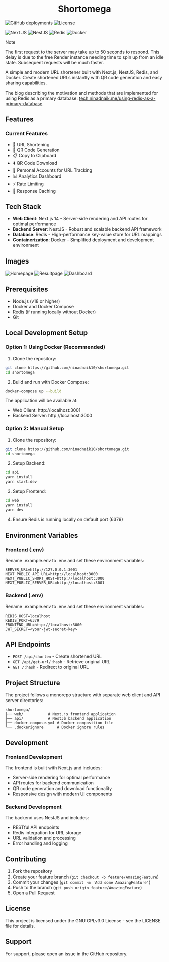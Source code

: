 <h1 align="center">Shortomega</h1>

<p align="center">

![GitHub deployments](https://img.shields.io/github/deployments/ninadnaik10/shortomega/production?style=flat&label=deployment&link=https%3A%2F%2Fshortomega.ninadnaik.me) ![License](https://img.shields.io/badge/license-GPLv3.0-blue)

![Next JS](https://img.shields.io/badge/Next-black?style=flat&logo=next.js&logoColor=white) ![NestJS](https://img.shields.io/badge/nestjs-%23E0234E.svg?style=flat&logo=nestjs&logoColor=white) ![Redis](https://img.shields.io/badge/redis-%23DD0031.svg?style=flat&logo=redis&logoColor=white) ![Docker](https://img.shields.io/badge/docker-%230db7ed.svg?style=flat&logo=docker&logoColor=white)

</p>

> [!NOTE] 
>The first request to the server may take up to 50 seconds to respond. This delay is due to the free Render instance needing time to spin up from an idle state. Subsequent requests will be much faster.

A simple and modern URL shortener built with Next.js, NestJS, Redis, and Docker. Create shortened URLs instantly with QR code generation and easy sharing capabilities.

The blog describing the motivation and methods that are implemented for using Redis as a primary database: [tech.ninadnaik.me/using-redis-as-a-primary-database](https://tech.ninadnaik.me/using-redis-as-a-primary-database)

## Features

### Current Features

- 🔗 URL Shortening
- 📱 QR Code Generation
- 📋 Copy to Clipboard
- ⬇️ QR Code Download
- 👤 Personal Accounts for URL Tracking
- 📊 Analytics Dashboard
- ⚡ Rate Limiting
- 💨 Response Caching

## Tech Stack

- **Web Client**: Next.js 14 - Server-side rendering and API routes for optimal performance
- **Backend Server**: NestJS - Robust and scalable backend API framework
- **Database**: Redis - High-performance key-value store for URL mappings
- **Containerization**: Docker - Simplified deployment and development environment

## Images

![Homepage](./web/public/screenshots/home-page.png)
![Resultpage](./web/public/screenshots/result-page.png)
![Dashboard](./web/public/screenshots/dashboard.png)

## Prerequisites

- Node.js (v18 or higher)
- Docker and Docker Compose
- Redis (if running locally without Docker)
- Git

## Local Development Setup

### Option 1: Using Docker (Recommended)

1. Clone the repository:

```bash
git clone https://github.com/ninadnaik10/shortomega.git
cd shortomega
```

2. Build and run with Docker Compose:

```bash
docker-compose up --build
```

The application will be available at:

- Web Client: http://localhost:3001
- Backend Server: http://localhost:3000

### Option 2: Manual Setup

1. Clone the repository:

```bash
git clone https://github.com/ninadnaik10/shortomega.git
cd shortomega
```

2. Setup Backend:

```bash
cd api
yarn install
yarn start:dev
```

3. Setup Frontend:

```bash
cd web
yarn install
yarn dev
```

4. Ensure Redis is running locally on default port (6379)

## Environment Variables

### Frontend (.env)

Rename .example.env to .env and set these environment variables:

```
SERVER_URL=http://127.0.0.1:3001
NEXT_PUBLIC_API_URL=http://localhost:3000
NEXT_PUBLIC_SHORT_HOST=http://localhost:3000
NEXT_PUBLIC_SERVER_URL=http://localhost:3001
```

### Backend (.env)

Rename .example.env to .env and set these environment variables:

```
REDIS_HOST=localhost
REDIS_PORT=6379
FRONTEND_URL=http://localhost:3000
JWT_SECRET=<your-jwt-secret-key>
```

## API Endpoints

- `POST /api/shorten` - Create shortened URL
- `GET /api/get-url/:hash` - Retrieve original URL
- `GET /:hash` - Redirect to original URL

## Project Structure

The project follows a monorepo structure with separate web client and API server directories:

```
shortomega/
├── web/           # Next.js frontend application
├── api/           # NestJS backend application
├── docker-compose.yml # Docker composition file
└── .dockerignore      # Docker ignore rules
```

## Development

### Frontend Development

The frontend is built with Next.js and includes:

- Server-side rendering for optimal performance
- API routes for backend communication
- QR code generation and download functionality
- Responsive design with modern UI components

### Backend Development

The backend uses NestJS and includes:

- RESTful API endpoints
- Redis integration for URL storage
- URL validation and processing
- Error handling and logging

## Contributing

1. Fork the repository
2. Create your feature branch (`git checkout -b feature/AmazingFeature`)
3. Commit your changes (`git commit -m 'Add some AmazingFeature'`)
4. Push to the branch (`git push origin feature/AmazingFeature`)
5. Open a Pull Request

## License

This project is licensed under the GNU GPLv3.0 License - see the LICENSE file for details.

## Support

For support, please open an issue in the GitHub repository.
